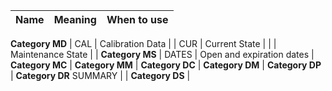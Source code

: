 
| Name | Meaning |When to use |
|:--- |:--- |:--- |
**Category MD**
| CAL | Calibration Data |
| CUR | Current State |
| | Maintenance State |
|
**Category MS**
| DATES | Open and expiration dates
|
**Category MC**
|
**Category MM**
|
**Category DC**
| 
**Category DM**
| 
**Category DP**
| 
**Category DR**
SUMMARY | 
|
**Category DS**
| 

